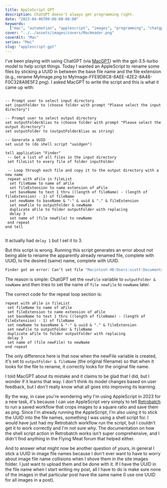 ```yaml
---
title: AppleScript GPT
description: ChatGPT doesn't always get programming right.
date: "2023-04-06T09:00:00-08:00"
keywords:
  ["mac", "automation", "applescript", "images", "programming", "chatgpt"]
cover: "../../assets/images/covers/MacHeader.png"
coverAlt: "Mac"
series: "Mac"
slug: "applescript-gpt"
---
```


I've been playing with using ChatGPT (via [MacGPT](https://www.macgpt.com)) with the gpt-3.5-turbo model to help script things. Today I wanted an AppleScript to rename some files by sticking a UUID in between the base file name and the file extension (e.g., rename MyImage.png to MyImage-FFE9D8C8-8AEE-42E2-8A48-F0C328A9E5F2.png). I asked MacGPT to write the script and this is what it came up with:

```applescript

-- Prompt user to select input directory
set inputFolder to (choose folder with prompt "Please select the input directory")

-- Prompt user to select output directory
set outputFolderAlias to (choose folder with prompt "Please select the output directory")
set outputFolder to (outputFolderAlias as string)

-- Generate a UUID
set uuid to (do shell script "uuidgen")

tell application "Finder"
 -- Get a list of all files in the input directory
 set fileList to every file of folder inputFolder

 -- Loop through each file and copy it to the output directory with a new name
 repeat with aFile in fileList
  set fileName to name of aFile
  set fileExtension to name extension of aFile
  set baseName to text 1 thru ((length of fileName) - (length of fileExtension) - 1) of fileName
  set newName to baseName & "-" & uuid & "." & fileExtension
  set newFile to outputFolder & newName
  duplicate aFile to folder outputFolder with replacing
  delay 3
  set name of (file newFile) to newName
 end repeat
end tell


```

It actually had `delay 1` but I set it to 3.

But this script is wrong. Running this script generates an error about not being able to rename the apparently already renamed file, complete with UUID, to the desired (same) name, complete with UUID.

```sh frame="none"
Finder got an error: Can’t set file "Macintosh HD:Users:scott:Documents:Podcasts:FwB:BrewsImages:OUT:Cup_Shots_Kagoshima_800x-559DCE44-3B60-4CE9-8AEE-1A862C6498FA-CBC0F756-F7E3-4368-ACFB-98F4DC50E1BB.png" to "Cup_Shots_Kagoshima_800x-559DCE44-3B60-4CE9-8AEE-1A862C6498FA-CBC0F756-F7E3-4368-ACFB-98F4DC50E1BB.png".
```

The reason is simple: ChatGPT set the `newFile` variable to `outputFolder & newName` and then tries to set the name of `file newFile` to `newName` later.

The correct code for the repeat loop section is:

```applescript
repeat with aFile in fileList
 set fileName to name of aFile
 set fileExtension to name extension of aFile
 set baseName to text 1 thru ((length of fileName) - (length of fileExtension) - 1) of fileName
 set newName to baseName & "-" & uuid & "." & fileExtension
 set newFile to outputFolder & fileName
 duplicate aFile to folder outputFolder with replacing
 delay 3
 set name of (file newFile) to newName
end repeat
```

The only difference here is that now when the newFile variable is created, it's set to `outputFolder & fileName` (the original filename) so that when it looks for the file to rename, it correctly looks for the original file name.

I told MacGPT about its mistake and it claims to be glad that I did, but I wonder if it learns that way. I don't think its model changes based on user feedback, but I don't really know what all goes into improving its learning.

By the way, in case you're wondering why I'm using AppleScript in 2023 for a new task, it's because I can use AppleScript very simply to tell [Retrobatch](https://flyingmeat.com/retrobatch/) to run a saved workflow that crops images to a square ratio and save them as png. Since I'm already running the AppleScript, I'm also using it to stick the UUID into the file names, something I was using a shell script for. I would have just had my Retrobatch workflow run the script, but I couldn't get it to work correctly and I'm not sure why. The documentation on how the shell script action in Retrobatch works isn't super comprehensive, and I didn't find anything in the Flying Meat forum that helped either.

And to answer what might now be another question of yours, in general I stick a UUID in image file names because I don't ever want to have to worry about image file name collisions when I shove them in the site images folder. I just want to upload them and be done with it. If I have the UUID in the file name when I start writing my post, all I have to do is make sure none of the images in that particular post have the same name (I use one UUID for all images in a post).
